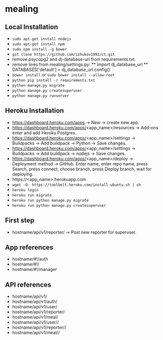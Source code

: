 # mealing

## Local Installation

* `sudo apt-get install nodejs`
* `sudo apt-get install npm`
* `sudo npm install -g bower`
* `git clone https://github.com/izhukov1992/ct.git`
* remove psycopg2 and dj-database-url from requirements.txt.
* remove lines from mealing/settings.py:
** import dj_database_url
** DATABASES['default'] =  dj_database_url.config()
* `bower install` or `sudo bower install --allow-root`
* `python pip install -r requirements.txt`
* `python manage.py migrate`
* `python manage.py createsuperuser`
* `python manage.py runserver`

## Heroku Installation

* https://dashboard.heroku.com/apps -> New -> create new app.
* https://dashboard.heroku.com/apps/<app_name>/resources -> Add-ons enter and add Heroku Postgres.
* https://dashboard.heroku.com/apps/<app_name>/settings -> Buildpacks -> Add buildpack -> Python -> Save changes.
* https://dashboard.heroku.com/apps/<app_name>/settings -> Buildpacks -> Add buildpack -> nodejs -> Save changes.
* https://dashboard.heroku.com/apps/<app_name>/deploy -> Deployment method -> GitHub. Enter name, enter repo name, press Search, press connect, choose branch, press Deploy branch, wait for deploying.
* https://<app_name>.herokuapp.com
* `wget -O- https://toolbelt.heroku.com/install-ubuntu.sh | sh`
* `heroku login`
* `heroku run migrate`
* `heroku run python manage.py migrate`
* `heroku run python manage.py createsuperuser`

## First step
* hostname/api/v1/reporter/ -> Post new reporter for superuser.

## App references

* hostname/#!/auth
* hostname/#!/
* hostname/#!/manager

## API references

* hostname/api/v1/
* hostname/api/v1/auth/
* hostname/api/v1/user/
* hostname/api/v1/reporter/
* hostname/api/v1/meal/
* hostname/api/v1/user/<id>/
* hostname/api/v1/reporter/<id>/
* hostname/api/v1/meal/<id>/